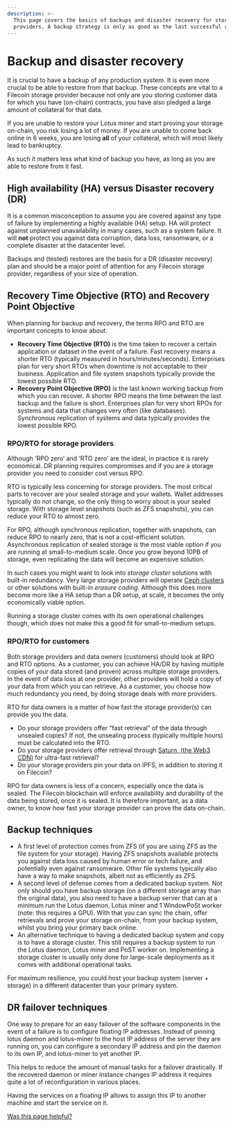 ```yaml
---
description: >-
  This page covers the basics of backups and disaster recovery for storage
  providers. A backup strategy is only as good as the last successful restore.
---
```


# Backup and disaster recovery

It is crucial to have a backup of any production system. It is even more crucial to be able to restore from that backup. These concepts are vital to a Filecoin storage provider because not only are you storing customer data for which you have (on-chain) contracts, you have also pledged a large amount of collateral for that data.

If you are unable to restore your Lotus miner and start proving your storage on-chain, you risk losing a lot of money. If you are unable to come back online in 6 weeks, you are losing **all** of your collateral, which will most likely lead to bankruptcy.

As such it matters less what kind of backup you have, as long as you are able to restore from it fast.

## High availability (HA) versus Disaster recovery (DR)

It is a common misconception to assume you are covered against any type of failure by implementing a highly available (HA) setup. HA will protect against unplanned unavailability in many cases, such as a system failure. It will **not** protect you against data corruption, data loss, ransomware, or a complete disaster at the datacenter level.

Backups and (tested) restores are the basis for a DR (disaster recovery) plan and should be a major point of attention for any Filecoin storage provider, regardless of your size of operation.

## Recovery Time Objective (RTO) and Recovery Point Objective

When planning for backup and recovery, the terms RPO and RTO are important concepts to know about.

* **Recovery Time Objective (RTO)** is the time taken to recover a certain application or dataset in the event of a failure. Fast recovery means a shorter RTO (typically measured in hours/minutes/seconds). Enterprises plan for very short RTOs when downtime is not acceptable to their business. Application and file system snapshots typically provide the lowest possible RTO.
* **Recovery Point Objective (RPO)** is the last known working backup from which you can recover. A shorter RPO means the time between the last backup and the failure is short. Enterprises plan for very short RPOs for systems and data that changes very often (like databases). Synchronous replication of systems and data typically provides the lowest possible RPO.

### RPO/RTO for storage providers

Although ‘RPO zero’ and ‘RTO zero’ are the ideal, in practice it is rarely economical. DR planning requires compromises and if you are a storage provider you need to consider cost versus RPO.

RTO is typically less concerning for storage providers. The most critical parts to recover are your sealed storage and your wallets. Wallet addresses typically do not change, so the only thing to worry about is your sealed storage. With storage level snapshots (such as ZFS snapshots), you can reduce your RTO to almost zero.

For RPO, although synchronous replication, together with snapshots, can reduce RPO to nearly zero, that is not a cost-efficient solution. Asynchronous replication of sealed storage is the most viable option if you are running at small-to-medium scale. Once you grow beyond 10PB of storage, even replicating the data will become an expensive solution.

In such cases you might want to look into _storage cluster_ solutions with built-in redundancy. Very large storage providers will operate [Ceph clusters](https://en.wikipedia.org/wiki/Ceph\_\(software\)) or other solutions with built-in _erasure coding_. Although this does more become more like a HA setup than a DR setup, at scale, it becomes the only economically viable option.

Running a storage cluster comes with its own operational challenges though, which does not make this a good fit for small-to-medium setups.

### RPO/RTO for customers

Both storage providers and data owners (customers) should look at RPO and RTO options. As a customer, you can achieve HA/DR by having multiple copies of your data stored (and proven) across multiple storage providers. In the event of data loss at one provider, other providers will hold a copy of your data from which you can retrieve. As a customer, you choose how much redundancy you need, by doing storage deals with more providers.

RTO for data owners is a matter of how fast the storage provider(s) can provide you the data.

* Do your storage providers offer “fast retrieval” of the data through unsealed copies? If not, the unsealing process (typically multiple hours) must be calculated into the RTO.
* Do your storage providers offer retrieval through [Saturn, (the Web3 CDN)](https://saturn.tech) for ultra-fast retrieval?
* Do your storage providers pin your data on IPFS, in addition to storing it on Filecoin?

RPO for data owners is less of a concern, especially once the data is sealed. The Filecoin blockchain will enforce availability and durability of the data being stored, once it is sealed. It is therefore important, as a data owner, to know how fast your storage provider can prove the data on-chain.

## Backup techniques

* A first level of protection comes from ZFS (if you are using ZFS as the file system for your storage). Having ZFS snapshots available protects you against data loss caused by human error or tech failure, and potentially even against ransomware. Other file systems typically also have a way to make snapshots, albeit not as efficiently as ZFS.
* A second level of defense comes from a dedicated backup system. Not only should you have backup storage (on a different storage array than the original data), you also need to have a backup server that can at a minimum run the Lotus daemon, Lotus miner and 1 WindowPoSt worker (note: this requires a GPU). With that you can sync the chain, offer retrievals and prove your storage on-chain, from your backup system, whilst you bring your primary back online.
* An alternative technique to having a dedicated backup system and copy is to have a storage cluster. This still requires a backup system to run the Lotus daemon, Lotus miner and PoST worker on. Implementing a storage cluster is usually only done for large-scale deployments as it comes with additional operational tasks.

For maximum resilience, you could host your backup system (server + storage) in a different datacenter than your primary system.

## DR failover techniques

One way to prepare for an easy failover of the software components in the event of a failure is to configure floating IP addresses. Instead of pinning lotus daemon and lotus-miner to the host IP address of the server they are running on, you can configure a secondary IP address and pin the daemon to its own IP, and lotus-miner to yet another IP.

This helps to reduce the amount of manual tasks for a failover drastically. If the recovered daemon or miner instance changes IP address it requires quite a lot of reconfiguration in various places.

Having the services on a floating IP allows to assign this IP to another machine and start the service on it.



[Was this page helpful?](https://airtable.com/apppq4inOe4gmSSlk/pagoZHC2i1iqgphgl/form?prefill\_Page+URL=https://docs.filecoin.io/storage-providers/infrastructure/backup-and-disaster-recovery)
